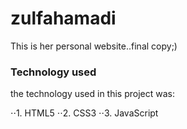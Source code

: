 # zulfahamadi
This is her personal website..final copy;)


### Technology used
the technology used in this project was:

 ⋅⋅1. HTML5
 ⋅⋅2. CSS3
 ⋅⋅3. JavaScript


